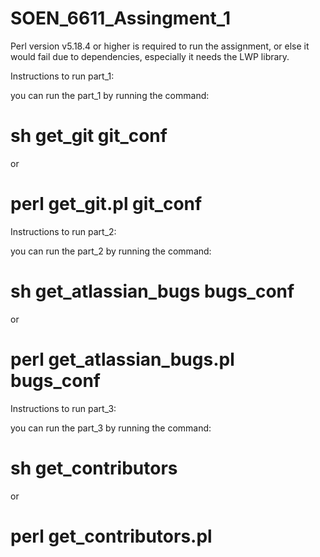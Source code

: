 # SOEN_6611_Assingment_1

Perl version v5.18.4 or higher is required to run the assignment, or else it would fail due to dependencies, especially it needs the LWP library.

Instructions to run part_1:

you can run the part_1 by running the command:

# sh get_git git_conf

or

# perl get_git.pl git_conf

Instructions to run part_2:

you can run the part_2 by running the command:

# sh get_atlassian_bugs bugs_conf

or

# perl get_atlassian_bugs.pl bugs_conf

Instructions to run part_3:

you can run the part_3 by running the command:

# sh get_contributors

or

# perl get_contributors.pl
